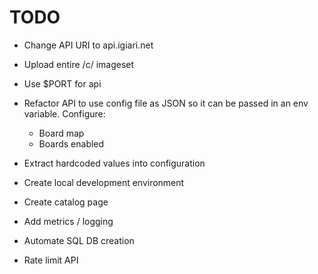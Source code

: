 # TODO

- Change API URI to api.igiari.net
- Upload entire /c/ imageset
- Use $PORT for api
- Refactor API to use config file as JSON so it can 
be passed in an env variable. Configure:
  - Board map
  - Boards enabled
  
- Extract hardcoded values into configuration
- Create local development environment

- Create catalog page

- Add metrics / logging

- Automate SQL DB creation
- Rate limit API 
